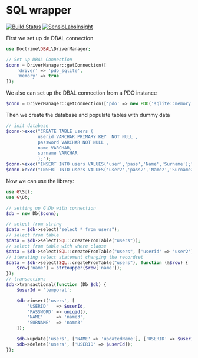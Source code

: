 SQL wrapper
===========

[![Build Status](https://travis-ci.org/gonzalo123/Db.png?branch=master)](https://travis-ci.org/gonzalo123/Db)
[![SensioLabsInsight](https://insight.sensiolabs.com/projects/d3ca300f-d723-4216-b9e3-16889b3c5ba8/big.png)](https://insight.sensiolabs.com/projects/d3ca300f-d723-4216-b9e3-16889b3c5ba8)

First we set up de DBAL connection

```php
use Doctrine\DBAL\DriverManager;

// Set up DBAL Connection
$conn = DriverManager::getConnection([
    'driver' => 'pdo_sqlite',
    'memory' => true
]);
```

We also can set up the DBAL connection from a PDO instance
```php
$conn = DriverManager::getConnection(['pdo' => new PDO('sqlite::memory:')]);
```

Then we create the database and populate tables with dummy data

```php
// init database
$conn->exec("CREATE TABLE users (
            userid VARCHAR PRIMARY KEY  NOT NULL ,
            password VARCHAR NOT NULL ,
            name VARCHAR,
            surname VARCHAR
            );");
$conn->exec("INSERT INTO users VALUES('user','pass','Name','Surname');");
$conn->exec("INSERT INTO users VALUES('user2','pass2','Name2','Surname2');");
```

Now we can use the library:

```php
use G\Sql;
use G\Db;

// setting up G\Db with connection
$db = new Db($conn);

// select from string
$data = $db->select("select * from users");
// select from table
$data = $db->select(SQL::createFromTable("users"));
// select from table with where clause
$data = $db->select(SQL::createFromTable("users", ['userid' => 'user2']));
// iterating select statement changing the recordset
$data = $db->select(SQL::createFromTable("users"), function (&$row) {
    $row['name'] = strtoupper($row['name']);
});
// transactions
$db->transactional(function (Db $db) {
    $userId = 'temporal';

    $db->insert('users', [
        'USERID'   => $userId,
        'PASSWORD' => uniqid(),
        'NAME'     => 'name3',
        'SURNAME'  => 'name3'
    ]);

    $db->update('users', ['NAME' => 'updatedName'], ['USERID' => $userId]);
    $db->delete('users', ['USERID' => $userId]);
});
```